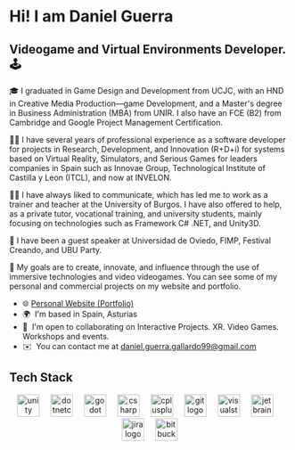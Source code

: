 Hi! I am Daniel Guerra
=====================================================================================================================================

Videogame and Virtual Environments Developer. 🕹️
--------------

🎓 I graduated in Game Design and Development from UCJC, with an HND in Creative Media Production—game Development, and a Master's degree in Business Administration (MBA) from UNIR. I also have an FCE (B2) from Cambridge and Google Project Management Certification.

🧑‍💻 I have several years of professional experience as a software developer for projects in Research, Development, and Innovation (R+D+i) for systems based on Virtual Reality, Simulators, and Serious Games for leaders companies in Spain such as Innovae Group, Technological Institute of Castilla y Leon (ITCL), and now at INVELON.

🧑‍🏫 I have always liked to communicate, which has led me to work as a trainer and teacher at the University of Burgos. I have also offered to help, as a private tutor, vocational training, and university students, mainly focusing on technologies such as Framework C# .NET, and Unity3D.

📣 I have been a guest speaker at Universidad de Oviedo, FIMP, Festival Creando, and UBU Party.

🎯 My goals are to create, innovate, and influence through the use of immersive technologies and video videogames. You can see some of my personal and commercial projects on my website and portfolio.

*   🌐  [Personal Website (Portfolio)](https://dakkuadev.github.io/personal-website/index.html)
*   🌍  I'm based in Spain, Asturias
*   🤝  I'm open to collaborating on Interactive Projects. XR. Video Games. Workshops and events.
*   ✉️  You can contact me at [daniel.guerra.gallardo99@gmail.com](mailto:daniel.guerra.gallardo99@gmail.com)

  Tech Stack
--------------

  <div align="center">
  <img src="https://cdn.jsdelivr.net/gh/devicons/devicon/icons/unity/unity-original.svg" height="40" alt="unity logo"  />
  <img width="12" />
  <img src="https://cdn.jsdelivr.net/gh/devicons/devicon/icons/dotnetcore/dotnetcore-original.svg" height="40" alt="dotnetcore logo"  />
  <img width="12" />
  <img src="https://cdn.jsdelivr.net/gh/devicons/devicon/icons/godot/godot-original.svg" height="40" alt="godot logo"  />
  <img width="12" />
  <img src="https://cdn.jsdelivr.net/gh/devicons/devicon/icons/csharp/csharp-original.svg" height="40" alt="csharp logo"  />
  <img width="12" />
  <img src="https://cdn.jsdelivr.net/gh/devicons/devicon/icons/cplusplus/cplusplus-original.svg" height="40" alt="cplusplus logo"  />
  <img width="12" />
  <img src="https://cdn.jsdelivr.net/gh/devicons/devicon/icons/git/git-original.svg" height="40" alt="git logo"  />
  <img width="12" />
  <img src="https://cdn.jsdelivr.net/gh/devicons/devicon/icons/visualstudio/visualstudio-plain.svg" height="40" alt="visualstudio logo"  />
  <img width="12" />
  <img src="https://cdn.jsdelivr.net/gh/devicons/devicon/icons/jetbrains/jetbrains-original.svg" height="40" alt="jetbrains logo"  />
  <img width="12" />
  <img src="https://cdn.jsdelivr.net/gh/devicons/devicon/icons/jira/jira-original.svg" height="40" alt="jira logo"  />
  <img width="12" />
  <img src="https://cdn.jsdelivr.net/gh/devicons/devicon/icons/bitbucket/bitbucket-original.svg" height="40" alt="bitbucket logo"  />
</div>


